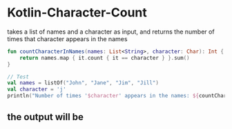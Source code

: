 # Kotlin-Character-Count
 takes a list of names and a character as input, and returns the number of times that character appears in the names
``` kotlin
fun countCharacterInNames(names: List<String>, character: Char): Int {
    return names.map { it.count { it == character } }.sum()
}

// Test
val names = listOf("John", "Jane", "Jim", "Jill")
val character = 'j'
println("Number of times '$character' appears in the names: ${countCharacterInNames(names, character)}")

```

## the output will be 

```

```
